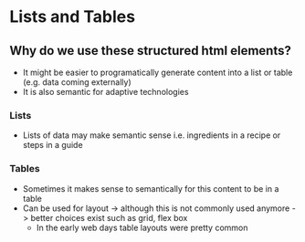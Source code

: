 # Lists and Tables




## Why do we use these structured html elements?
- It might be easier to programatically generate content into a list or table (e.g. data coming externally)
- It is also semantic for adaptive technologies


### Lists
- Lists of data may make semantic sense i.e. ingredients in a recipe or steps in a guide





### Tables
- Sometimes it makes sense to semantically for this content to be in a table
- Can be used for layout -> although this is not commonly used anymore -> better choices exist such as grid, flex box
    - In the early web days table layouts were pretty common
